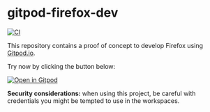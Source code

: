 # gitpod-firefox-dev

[![CI](https://github.com/willdurand/gitpod-firefox-dev/actions/workflows/ci.yml/badge.svg)](https://github.com/willdurand/gitpod-firefox-dev/actions/workflows/ci.yml)

This repository contains a proof of concept to develop Firefox using
[Gitpod.io][].

Try now by clicking the button below:

[![Open in Gitpod](https://gitpod.io/button/open-in-gitpod.svg)](https://gitpod.io/#https://github.com/danielmenezesbr/gitpod-firefox-dev)

**Security considerations:** when using this project, be careful with
credentials you might be tempted to use  in the workspaces.

[gitpod.io]: https://gitpod.io/
